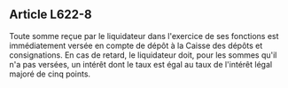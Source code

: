 Article L622-8
----
Toute somme reçue par le liquidateur dans l'exercice de ses fonctions est
immédiatement versée en compte de dépôt à la Caisse des dépôts et consignations.
En cas de retard, le liquidateur doit, pour les sommes qu'il n'a pas versées, un
intérêt dont le taux est égal au taux de l'intérêt légal majoré de cinq points.

